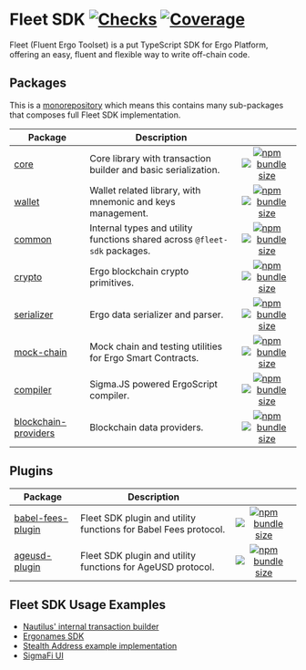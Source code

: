 # Fleet SDK [![Checks](https://img.shields.io/github/actions/workflow/status/fleet-sdk/fleet/ci.yml?logo=githubactions)](https://github.com/fleet-sdk/fleet/actions) [![Coverage](https://img.shields.io/codecov/c/gh/fleet-sdk/fleet?logo=codecov)](https://app.codecov.io/gh/fleet-sdk/fleet)

Fleet (Fluent Ergo Toolset) is a put TypeScript SDK for Ergo Platform, offering an easy, fluent and flexible way to write off-chain code.

## Packages

This is a [monorepository](https://monorepo.tools/) which means this contains many sub-packages that composes full Fleet SDK implementation.

| Package                                                   | Description                                                               |                                                                                                                                                                                                                                                                                                                   |
| --------------------------------------------------------- | ------------------------------------------------------------------------- | :---------------------------------------------------------------------------------------------------------------------------------------------------------------------------------------------------------------------------------------------------------------------------------------------------------------: |
| [core](/packages/core/)                                 | Core library with transaction builder and basic serialization.            |                                 [![npm](https://img.shields.io/npm/v/@fleet-sdk/core)](https://www.npmjs.com/package/@fleet-sdk/core) [![bundle size](https://img.shields.io/bundlephobia/minzip/@fleet-sdk/core?label=minzip)](https://bundlephobia.com/package/@fleet-sdk/core)                                 |
| [wallet](/packages/wallet/)                             | Wallet related library, with mnemonic and keys management.                |                             [![npm](https://img.shields.io/npm/v/@fleet-sdk/wallet)](https://www.npmjs.com/package/@fleet-sdk/wallet) [![bundle size](https://img.shields.io/bundlephobia/minzip/@fleet-sdk/wallet?label=minzip)](https://bundlephobia.com/package/@fleet-sdk/wallet)                             |
| [common](/packages/common/)                             | Internal types and utility functions shared across `@fleet-sdk` packages. |                             [![npm](https://img.shields.io/npm/v/@fleet-sdk/common)](https://www.npmjs.com/package/@fleet-sdk/common) [![bundle size](https://img.shields.io/bundlephobia/minzip/@fleet-sdk/common?label=minzip)](https://bundlephobia.com/package/@fleet-sdk/common)                             |
| [crypto](/packages/crypto/)                             | Ergo blockchain crypto primitives.                                        |                             [![npm](https://img.shields.io/npm/v/@fleet-sdk/crypto)](https://www.npmjs.com/package/@fleet-sdk/crypto) [![bundle size](https://img.shields.io/bundlephobia/minzip/@fleet-sdk/crypto?label=minzip)](https://bundlephobia.com/package/@fleet-sdk/crypto)                             |
| [serializer](/packages/serializer/)                     | Ergo data serializer and parser.                                          |                     [![npm](https://img.shields.io/npm/v/@fleet-sdk/serializer)](https://www.npmjs.com/package/@fleet-sdk/serializer) [![bundle size](https://img.shields.io/bundlephobia/minzip/@fleet-sdk/serializer?label=minzip)](https://bundlephobia.com/package/@fleet-sdk/serializer)                     |
| [mock-chain](/packages/mock-chain/)                     | Mock chain and testing utilities for Ergo Smart Contracts.                |                     [![npm](https://img.shields.io/npm/v/@fleet-sdk/mock-chain)](https://www.npmjs.com/package/@fleet-sdk/mock-chain) [![bundle size](https://img.shields.io/bundlephobia/minzip/@fleet-sdk/mock-chain?label=minzip)](https://bundlephobia.com/package/@fleet-sdk/mock-chain)                     |
| [compiler](/packages/compiler/)                         | Sigma.JS powered ErgoScript compiler.                                     |                         [![npm](https://img.shields.io/npm/v/@fleet-sdk/compiler)](https://www.npmjs.com/package/@fleet-sdk/compiler) [![bundle size](https://img.shields.io/bundlephobia/minzip/@fleet-sdk/compiler?label=minzip)](https://bundlephobia.com/package/@fleet-sdk/compiler)                         |
| [blockchain-providers](/packages/blockchain-providers/) | Blockchain data providers.                                                | [![npm](https://img.shields.io/npm/v/@fleet-sdk/blockchain-providers)](https://www.npmjs.com/package/@fleet-sdk/blockchain-providers) [![bundle size](https://img.shields.io/bundlephobia/minzip/@fleet-sdk/blockchain-providers?label=minzip)](https://bundlephobia.com/package/@fleet-sdk/blockchain-providers) |

## Plugins

| Package                                     | Description                                                     |                                                                                                                                                                                                                                                                                                       |
| ------------------------------------------- | --------------------------------------------------------------- | :---------------------------------------------------------------------------------------------------------------------------------------------------------------------------------------------------------------------------------------------------------------------------------------------------: |
| [babel-fees-plugin](/plugins/babel-fees/) | Fleet SDK plugin and utility functions for Babel Fees protocol. | [![npm](https://img.shields.io/npm/v/@fleet-sdk/babel-fees-plugin)](https://www.npmjs.com/package/@fleet-sdk/babel-fees-plugin) [![bundle size](https://img.shields.io/bundlephobia/minzip/@fleet-sdk/babel-fees-plugin?label=minzip)](https://bundlephobia.com/package/@fleet-sdk/babel-fees-plugin) |
| [ageusd-plugin](/plugins/ageusd/)         | Fleet SDK plugin and utility functions for AgeUSD protocol.     |         [![npm](https://img.shields.io/npm/v/@fleet-sdk/ageusd-plugin)](https://www.npmjs.com/package/@fleet-sdk/ageusd-plugin) [![bundle size](https://img.shields.io/bundlephobia/minzip/@fleet-sdk/ageusd-plugin?label=minzip)](https://bundlephobia.com/package/@fleet-sdk/ageusd-plugin)         |

## Fleet SDK Usage Examples

- [Nautilus' internal transaction builder](https://github.com/capt-nemo429/nautilus-wallet/blob/master/src/api/ergo/transaction/txBuilder.ts#L95)
- [Ergonames SDK](https://github.com/ergonames/sdk/blob/master/tx-lib/index.js)
- [Stealth Address example implementation](https://github.com/ross-weir/ergo-stealth-address-example)
- [SigmaFi UI](https://github.com/capt-nemo429/sigmafi-ui)
